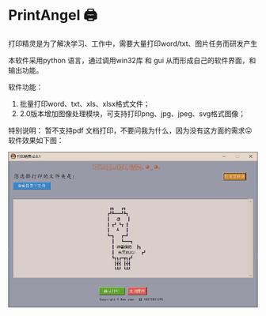 # PrintAngel 🖨
打印精灵是为了解决学习、工作中，需要大量打印word/txt、图片任务而研发产生

本软件采用python 语言，通过调用win32库 和 gui 从而形成自己的软件界面，和输出功能。

软件功能：
1. 批量打印word、txt、xls、xlsx格式文件；
2. 2.0版本增加图像处理模块，可支持打印png、jpg、jpeg、svg格式图像；

特别说明：
暂不支持pdf 文档打印，不要问我为什么，因为没有这方面的需求😛
软件效果如下图：


![img](https://raw.githubusercontent.com/lnnocencezz/PrintAngel/dev/images/%E7%95%8C%E9%9D%A2%E5%9B%BE.png)


